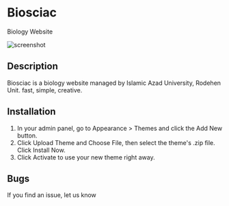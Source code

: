 # Biosciac
Biology Website

![screenshot](https://github.com/user-attachments/assets/d16763b9-4bee-4630-b1fe-7d5e0e5a7159)

## Description 

Biosciac is a biology website managed by Islamic Azad University, Rodehen Unit. fast, simple, creative.

## Installation

1. In your admin panel, go to Appearance > Themes and click the Add New button.
2. Click Upload Theme and Choose File, then select the theme's .zip file. Click Install Now.
3. Click Activate to use your new theme right away.

## Bugs ##
If you find an issue, let us know
